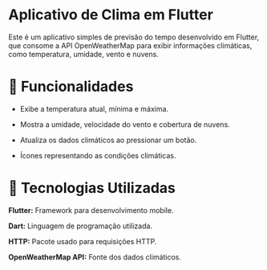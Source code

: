 # Aplicativo de Clima em Flutter

Este é um aplicativo simples de previsão do tempo desenvolvido em Flutter, que consome a API OpenWeatherMap para exibir informações climáticas, como temperatura, umidade, vento e nuvens.

# 📌 Funcionalidades

- Exibe a temperatura atual, mínima e máxima.

- Mostra a umidade, velocidade do vento e cobertura de nuvens.

- Atualiza os dados climáticos ao pressionar um botão.

- Ícones representando as condições climáticas.

# 🚀 Tecnologias Utilizadas

**Flutter:** Framework para desenvolvimento mobile.

**Dart:** Linguagem de programação utilizada.

**HTTP:** Pacote usado para requisições HTTP.

**OpenWeatherMap API:** Fonte dos dados climáticos.
